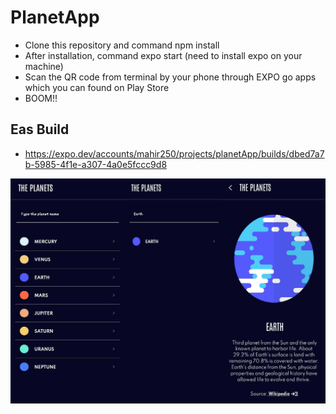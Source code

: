 # PlanetApp

* Clone this repository and command npm install
* After installation, command expo start (need to install expo on your machine)
* Scan the QR code from terminal by your phone through EXPO go apps which you can found on Play Store
* BOOM!!
## Eas Build
* https://expo.dev/accounts/mahir250/projects/planetApp/builds/dbed7a7b-5985-4f1e-a307-4a0e5fccc9d8

![SCREENSHOT1!](1.jpg)